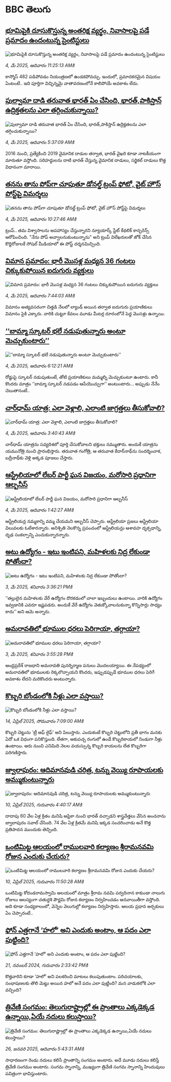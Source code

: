 # BBC తెలుగు## [భూమిపైకి దూసుకొస్తున్న అంతరిక్ష వ్యర్థం, నివాసాలపై పడే ప్రమాదం ఉందంటున్న సైంటిస్టులు](https://www.bbc.com/telugu/articles/czrvd3lmpmlo?at_campaign=githubrss)![భూమిపైకి దూసుకొస్తున్న అంతరిక్ష వ్యర్థం, నివాసాలపై పడే ప్రమాదం ఉందంటున్న సైంటిస్టులు](https://ichef.bbci.co.uk/ace/standard/240/cpsprodpb/3579/live/1496a890-27e4-11f0-8c66-ebf25fc2cfef.jpg)_4, మే 2025, ఆదివారం 11:25:13 AMకి_కాస్మోస్ 482 పడిపోవడం నియంత్రణలో ఉండకపోవచ్చు. ఇందులో, ప్రమాదకరమైన విషయం ఏంటంటే.. ఇది పూర్తిగా విచ్ఛిన్నమై వాతావరణంలోనే కాలిపోయే అవకాశం లేదు.## [పుల్వామా దాడి తరువాత భారత్ ఏం చేసింది, భారత్,పాకిస్తాన్ ఉద్రిక్తతలను ఎలా తగ్గించుకున్నాయి? ](https://www.bbc.com/telugu/articles/cn7x3zlkjm1o?at_campaign=githubrss)![పుల్వామా దాడి తరువాత భారత్ ఏం చేసింది, భారత్,పాకిస్తాన్ ఉద్రిక్తతలను ఎలా తగ్గించుకున్నాయి? ](https://ichef.bbci.co.uk/ace/standard/240/cpsprodpb/2d50/live/461d18c0-281d-11f0-8c66-ebf25fc2cfef.jpg)_4, మే 2025, ఆదివారం 5:37:09 AMకి_2016 నుంచి, ప్రత్యేకించి 2019 వైమానిక దాడుల తర్వాత, భారత్ ‌వైఖరి కూడా నాటకీయంగా మారుతూ వస్తోంది. సరిహద్దులను దాటి భారత్ చేస్తున్న వైమానిక దాడులు, సర్జికల్ దాడులు కొత్త విధానంగా మారాయి.## [తనను తాను పోప్‌గా చూపుతూ డోనల్డ్ ట్రంప్ ఫోటో, వైట్‌ హౌస్ పోస్ట్‌పై విమర్శలు](https://www.bbc.com/telugu/articles/cwy67kk272wo?at_campaign=githubrss)![తనను తాను పోప్‌గా చూపుతూ డోనల్డ్ ట్రంప్ ఫోటో, వైట్‌ హౌస్ పోస్ట్‌పై విమర్శలు](https://ichef.bbci.co.uk/ace/standard/240/cpsprodpb/db6d/live/9063c0d0-28ba-11f0-8c66-ebf25fc2cfef.jpg)_4, మే 2025, ఆదివారం 10:27:46 AMకి_ట్రంప్.. తమ విశ్వాసాలను అపహాస్యం చేస్తున్నారని న్యూయార్క్ స్టేట్ కేథలిక్ కాన్ఫరెన్స్ ఆరోపించింది. "నేను పోప్ అవ్వాలనుకుంటున్నాను" అని ట్రంప్ విలేఖరులతో జోక్ చేసిన కొద్దిరోజులకే సోషల్ మీడియాలో ఈ పోస్ట్ దర్శనమిచ్చింది.## [విమాన ప్రమాదం: భారీ మొసళ్ల మధ్యన 36 గంటలు చిక్కుకుపోయిన ఐదుగురు వ్యక్తులు](https://www.bbc.com/telugu/articles/cx2y3ev2xq5o?at_campaign=githubrss)![విమాన ప్రమాదం: భారీ మొసళ్ల మధ్యన 36 గంటలు చిక్కుకుపోయిన ఐదుగురు వ్యక్తులు](https://ichef.bbci.co.uk/ace/standard/240/cpsprodpb/896e/live/3e7472b0-28a1-11f0-a5c7-8711b5fac3aa.jpg)_4, మే 2025, ఆదివారం 7:44:03 AMకి_విమానం అత్యవసరంగా చిత్తడి నేలలో ల్యాండ్ అయిన తర్వాత ఐదుగురు ప్రయాణికులు విమానం పైకి ఎక్కారు. వారికి చుట్టూ కేవలం మూడు మీటర్ల దూరంలోనే పెద్ద మొసళ్లు ఉన్నాయి.## [‘‘బామ్మా స్కూటర్ భలే నడుపుతున్నారు అంటూ మెచ్చుకుంటారు’’](https://www.bbc.com/telugu/articles/cgenl0pg157o?at_campaign=githubrss)![‘‘బామ్మా స్కూటర్ భలే నడుపుతున్నారు అంటూ మెచ్చుకుంటారు’’](https://ichef.bbci.co.uk/ace/standard/240/cpsprodpb/4d34/live/0b48e5c0-28af-11f0-a0f7-5b2961085aeb.jpg)_4, మే 2025, ఆదివారం 6:12:21 AMకి_రోడ్డుపై స్కూటర్ నడుపుతుంటే, తోటి ప్రయాణికులు మమ్మల్ని మెచ్చుకుంటూ ఉంటారు. కానీ కొందరు మాత్రం ‘‘బామ్మా స్కూటర్ నడపడం ఆపేయొచ్చుగా’’ అంటుంటారు... అప్పుడు నేనేం చెబుతానంటే..## [చార్‌ధామ్ యాత్ర: ఎలా వెళ్లాలి,  ఎలాంటి జాగ్రత్తలు తీసుకోవాలి?](https://www.bbc.com/telugu/articles/c0el0qzvvqwo?at_campaign=githubrss)![చార్‌ధామ్ యాత్ర: ఎలా వెళ్లాలి,  ఎలాంటి జాగ్రత్తలు తీసుకోవాలి?](https://ichef.bbci.co.uk/ace/standard/240/cpsprodpb/f91a/live/034e4440-2824-11f0-8c66-ebf25fc2cfef.jpg)_4, మే 2025, ఆదివారం 3:40:43 AMకి_చార్‌ధామ్ యాత్రను సవ్యదిశలో పూర్తి చేసుకోవాలని భక్తులు నమ్ముతారు.  అందుకే యాత్రను యమునోత్రి నుంచి ప్రారంభిస్తారు. తరువాత గంగోత్రి, ఆ తరువాత కేదార్‌నాథ్‌ను సందర్శించాక, బద్రీనాథ్‌కు వెళ్లి అక్కడ పూజలు చేస్తారు.## [ఆస్ట్రేలియాలో లేబర్ పార్టీ ఘన విజయం, మరోసారి ప్రధానిగా ఆల్బనీస్](https://www.bbc.com/telugu/articles/c5yrn4wrle3o?at_campaign=githubrss)![ఆస్ట్రేలియాలో లేబర్ పార్టీ ఘన విజయం, మరోసారి ప్రధానిగా ఆల్బనీస్](https://ichef.bbci.co.uk/ace/standard/240/cpsprodpb/6c14/live/a31993a0-2881-11f0-893e-cdcb8bdcc995.jpg)_4, మే 2025, ఆదివారం 1:42:27 AMకి_ఆస్ట్రేలియన్ల నమ్మకాన్ని వమ్మ చేయమని ఆల్బనీస్ చెప్పారు.  ఆస్ట్రేలియా ప్రజలు ఆస్ట్రేలియా విలువలకు ఓటేశారన్నారు.  అనిశ్చితి నెలకొన్న ప్రపంచంలో ఆస్ట్రేలియన్లు ఆశావహ దృక్పథాన్ని, దృఢ సంకల్పాన్ని ఎంచుకున్నారన్నారు.## [అటు ఉద్యోగం - ఇటు ఇంటిపని, మహిళలకు నిద్ర లేకుండా పోతోందా?](https://www.bbc.com/telugu/articles/c3r8qn2pr77o?at_campaign=githubrss)![అటు ఉద్యోగం - ఇటు ఇంటిపని, మహిళలకు నిద్ర లేకుండా పోతోందా?](https://ichef.bbci.co.uk/ace/standard/240/cpsprodpb/7976/live/45c24530-2836-11f0-8f57-b7237f6a66e6.jpg)_3, మే 2025, శనివారం 3:36:21 PMకి_‘‘తల్లులైన మహిళలకు వేరే ఉద్యోగం దొరకడంలో చాలా ఇబ్బందులు ఉంటాయి. వారికి ఉద్యోగం ఇవ్వడానికి ఎవరూ ఇష్టపడరు. అందుకే వేరే ఉద్యోగం వెతుక్కోవాలనుకున్నా కొన్నిసార్లు సాధ్యం కాదు’’ అని ఆమె అన్నారు.## [అమరావతిలో భూముల ధరలు పెరిగాయా, తగ్గాయా? ](https://www.bbc.com/telugu/articles/cwy7qg1lplqo?at_campaign=githubrss)![అమరావతిలో భూముల ధరలు పెరిగాయా, తగ్గాయా? ](https://ichef.bbci.co.uk/ace/standard/240/cpsprodpb/8788/live/d50c7820-2834-11f0-b26b-ab62c890638b.jpg)_3, మే 2025, శనివారం 3:55:28 PMకి_ఆంధ్రప్రదేశ్‌ రాజధాని అమరావతి పునర్నిర్మాణ పనులు మొదలయ్యాయి. ఈ నేపథ్యంలో అమరావతిలో భూములకు రెక్కలొచ్చాయని కొందరు, ఇప్పుడప్పుడే భూముల ధరలు పెరిగే అవకాశం లేదని మరికొందరు అంటున్నారు.## [కొబ్బరి బోండంలోకి నీళ్లు ఎలా వస్తాయి?](https://www.bbc.com/telugu/articles/czjn4mzxxy8o?at_campaign=githubrss)![కొబ్బరి బోండంలోకి నీళ్లు ఎలా వస్తాయి?](https://ichef.bbci.co.uk/ace/standard/240/cpsprodpb/46c5/live/684a55e0-18fd-11f0-8b11-7756b7b808cc.jpg)_14, ఏప్రిల్ 2025, సోమవారం 7:09:00 AMకి_కొబ్బరి చెట్టును 'ట్రీ ఆఫ్ లైఫ్' అని పిలుస్తారు. ఎందుకంటే కొబ్బరి చెట్టులోని ప్రతీ భాగం మనకు ఏదో ఒక విధంగా పనికొస్తుంది. లేతగా, ఆకుపచ్చ రంగులో ఉండే కొబ్బరికాయలో నిండుగా నీళ్లు ఉంటాయి. ఆరు నుంచి ఎనిమిది నెలల వయస్సున్న కొబ్బరి కాయలను లేత కొబ్బరిగా పరిగణిస్తారు.## [జ్వాలాపురం: ఆదిమానవుడి చరిత్ర, టన్ను వెయ్యి రూపాయలకు అమ్ముకుంటున్నారు ](https://www.bbc.com/telugu/articles/creqqnwdd5qo?at_campaign=githubrss)![జ్వాలాపురం: ఆదిమానవుడి చరిత్ర, టన్ను వెయ్యి రూపాయలకు అమ్ముకుంటున్నారు ](https://ichef.bbci.co.uk/ace/standard/240/cpsprodpb/765e/live/b472e2d0-15b4-11f0-842b-a7355694993d.jpg)_10, ఏప్రిల్ 2025, గురువారం 4:40:17 AMకి_దాదాపు 60 వేల ఏళ్ల క్రితం మనిషి ఆఫ్రికా నుంచి భారత్ వచ్చాడని శాస్త్రవేత్తలు వేసిన అంచనాను జ్వాలాపురం సవాల్ చేసింది. 74 వేల ఏళ్ల క్రితమే మనిషి ఇక్కడ సంచరించాడు అనే కొత్త ప్రతిపాదన ముందుకు తెచ్చింది.## [ఒంటిమిట్ట ఆలయంలో రాములవారి కల్యాణం శ్రీరామనవమి రోజున ఎందుకు చేయరు?](https://www.bbc.com/telugu/articles/ce822j5e465o?at_campaign=githubrss)![ఒంటిమిట్ట ఆలయంలో రాములవారి కల్యాణం శ్రీరామనవమి రోజున ఎందుకు చేయరు?](https://ichef.bbci.co.uk/ace/standard/240/cpsprodpb/fed5/live/25534d40-1601-11f0-b58a-6113af226972.jpg)_10, ఏప్రిల్ 2025, గురువారం 11:50:28 AMకి_ఒంటిమిట్ట కోదండరామస్వామి ఆలయంలో మాత్రం శ్రీరామ నవమి పర్వదినాన కాకుండా నాలుగు రోజులు ఆలస్యంగా చతుర్దశి పౌర్ణమి రోజున కల్యాణం నిర్వహించడం ఆనవాయితీగా వస్తోంది. అది కూడా సంధ్యకాలంలో, వెన్నెల వెలుగుల్లో కల్యాణం నిర్వహిస్తారు. ఆలయ ప్రధాన అర్చకులు ఏం చెప్పారంటే..## [ఫోన్ ఎత్తగానే ‘హలో’ అని ఎందుకు అంటాం, ఆ పదం ఎలా పుట్టింది?](https://www.bbc.com/telugu/articles/cgj7x7gdjq4o?at_campaign=githubrss)![ఫోన్ ఎత్తగానే ‘హలో’ అని ఎందుకు అంటాం, ఆ పదం ఎలా పుట్టింది?](https://ichef.bbci.co.uk/ace/standard/240/cpsprodpb/0618/live/7a20ebb0-a807-11ef-b21e-5359bd56d02f.jpg)_21, నవంబర్ 2024, గురువారం 2:33:42 PMకి_కొత్తవారిని కూడా ‘హలో’ అని పలకరించి మాటలు కలుపుతుంటాం.  పరిచయాలకు, సంభాషణలకు తొలి మెట్టు అయిన హలో అనే పదం ఎలా పుట్టింది? మన వాడుకలోకి ఎలా వచ్చింది?## [త్రివేణి సంగమం: తెలుగురాష్ట్రాల్లో ఈ ప్రాంతాలు ఎక్కడెక్కడ ఉన్నాయి,ఏయే నదులు కలుస్తాయి? ](https://www.bbc.com/telugu/articles/cz7elrr17jeo?at_campaign=githubrss)![త్రివేణి సంగమం: తెలుగురాష్ట్రాల్లో ఈ ప్రాంతాలు ఎక్కడెక్కడ ఉన్నాయి,ఏయే నదులు కలుస్తాయి? ](https://ichef.bbci.co.uk/ace/standard/240/cpsprodpb/9dad/live/7f50e780-da42-11ef-a37f-eba91255dc3d.jpg)_26, జనవరి 2025, ఆదివారం 5:43:31 AMకి_సాధారణంగా రెండు నదులు కలిసే ప్రాంతాన్ని సంగమం అంటారు. అదే మూడు నదులు కలిస్తే త్రివేణి సంగమం అంటారు. సంగమ స్నానాన్ని, ముఖ్యంగా త్రివేణి సంగమ స్నానాన్ని హిందువులు పవిత్రంగా భావిస్తుంటారు.